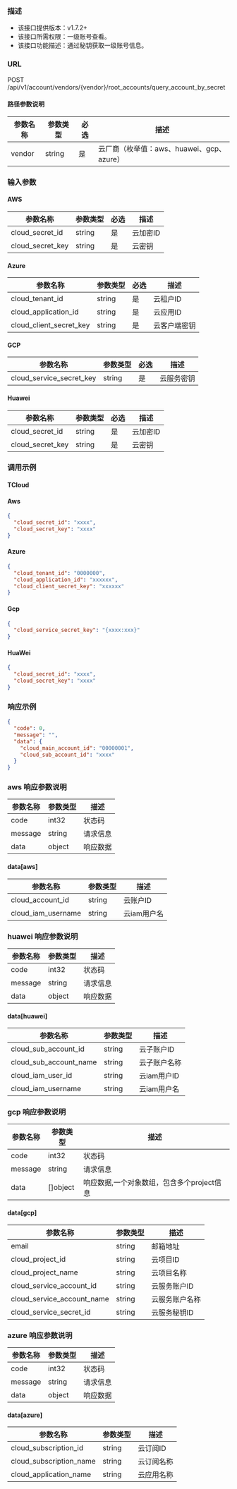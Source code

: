 ### 描述

- 该接口提供版本：v1.7.2+
- 该接口所需权限：一级账号查看。
- 该接口功能描述：通过秘钥获取一级账号信息。

### URL

POST /api/v1/account/vendors/{vendor}/root_accounts/query_account_by_secret

#### 路径参数说明

| 参数名称   | 参数类型   | 必选 | 描述                            |
|--------|--------|----|-------------------------------|
| vendor | string | 是  | 云厂商（枚举值：aws、huawei、gcp、azure） |

### 输入参数


#### AWS

| 参数名称             | 参数类型   | 必选 | 描述        |
|------------------|--------|----|-----------|
| cloud_secret_id  | string | 是  | 云加密ID     |
| cloud_secret_key | string | 是  | 云密钥       |

#### Azure

| 参数名称                    | 参数类型   | 必选 | 描述        |
|-------------------------|--------|----|-----------|
| cloud_tenant_id         | string | 是  | 云租户ID     |
| cloud_application_id    | string | 是  | 云应用ID     |
| cloud_client_secret_key | string | 是  | 云客户端密钥    |

#### GCP

| 参数名称                     | 参数类型   | 必选 | 描述        |
|--------------------------|--------|----|-----------|
| cloud_service_secret_key | string | 是  | 云服务密钥     |

#### Huawei

| 参数名称             | 参数类型   | 必选 | 描述        |
|------------------|--------|----|-----------|
| cloud_secret_id  | string | 是  | 云加密ID     |
| cloud_secret_key | string | 是  | 云密钥       |

### 调用示例

#### TCloud


#### Aws

```json
{
  "cloud_secret_id": "xxxx",
  "cloud_secret_key": "xxxx"
}
```

#### Azure

```json
{
  "cloud_tenant_id": "0000000",
  "cloud_application_id": "xxxxxx",
  "cloud_client_secret_key": "xxxxxx"
}
```

#### Gcp

```json
{
  "cloud_service_secret_key": "{xxxx:xxx}"
}
```

#### HuaWei

```json
{
  "cloud_secret_id": "xxxx",
  "cloud_secret_key": "xxxx"
}
```

### 响应示例

```json
{
  "code": 0,
  "message": "",
  "data": {
    "cloud_main_account_id": "00000001",
    "cloud_sub_account_id": "xxxx"
  }
}
```



### aws 响应参数说明

| 参数名称    | 参数类型   | 描述   |
|---------|--------|------|
| code    | int32  | 状态码  |
| message | string | 请求信息 |
| data    | object | 响应数据 |

#### data[aws]

| 参数名称               | 参数类型   | 描述      |
|--------------------|--------|---------|
| cloud_account_id   | string | 云账户ID   |
| cloud_iam_username | string | 云iam用户名 |

### huawei 响应参数说明

| 参数名称    | 参数类型   | 描述   |
|---------|--------|------|
| code    | int32  | 状态码  |
| message | string | 请求信息 |
| data    | object | 响应数据 |

#### data[huawei]

| 参数名称                   | 参数类型   | 描述       |
|------------------------|--------|----------|
| cloud_sub_account_id   | string | 云子账户ID   |
| cloud_sub_account_name | string | 云子账户名称   |
| cloud_iam_user_id      | string | 云iam用户ID |
| cloud_iam_username     | string | 云iam用户名  |

### gcp 响应参数说明

| 参数名称    | 参数类型     | 描述                        |
|---------|----------|---------------------------|
| code    | int32    | 状态码                       |
| message | string   | 请求信息                      |
| data    | []object | 响应数据,一个对象数组，包含多个project信息 |

#### data[gcp]

| 参数名称                       | 参数类型   | 描述      |
|----------------------------|--------|---------|
| email                      | string | 邮箱地址    |
| cloud_project_id           | string | 云项目ID   |
| cloud_project_name         | string | 云项目名称   |
| cloud_service_account_id   | string | 云服务账户ID |
| cloud_service_account_name | string | 云服务账户名称 |
| cloud_service_secret_id    | string | 云服务秘钥ID |

### azure 响应参数说明

| 参数名称    | 参数类型   | 描述   |
|---------|--------|------|
| code    | int32  | 状态码  |
| message | string | 请求信息 |
| data    | object | 响应数据 |

#### data[azure]

| 参数名称                    | 参数类型   | 描述    |
|-------------------------|--------|-------|
| cloud_subscription_id   | string | 云订阅ID |
| cloud_subscription_name | string | 云订阅名称 |
| cloud_application_name  | string | 云应用名称 |

